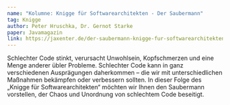 ```yaml
---
name: "Kolumne: Knigge für Softwarearchitekten - Der Saubermann"
tag: Knigge
author: Peter Hruschka, Dr. Gernot Starke
paper: Javamagazin
link: https://jaxenter.de/der-saubermann-knigge-fur-softwarearchitekten-910
---
```

Schlechter Code stinkt, verursacht Unwohlsein, Kopfschmerzen und eine Menge anderer übler Probleme. 
Schlechter Code kann in ganz verschiedenen Ausprägungen daherkommen – 
die wir mit unterschiedlichen Maßnahmen bekämpfen oder verbessern sollten. 
In dieser Folge des „Knigge für Softwarearchitekten“ möchten wir Ihnen den Saubermann vorstellen, 
der Chaos und Unordnung von schlechtem Code beseitigt.